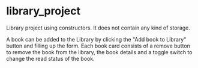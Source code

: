 # library_project
Library project using constructors. 
It does not contain any kind of storage.

A book can be added to the Library by clicking the "Add book to Library" button and filling up the form.
Each book card consists of a remove button to remove the book from the library, the book details and a toggle switch to change the read status of the book.
